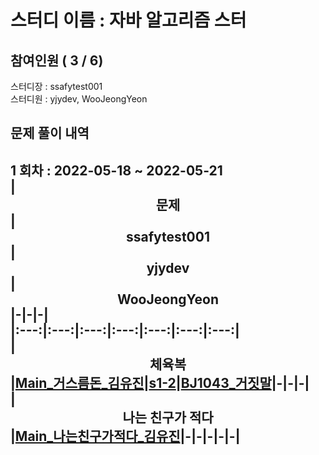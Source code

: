 # 스터디 이름 : 자바 알고리즘 스터   
## 참여인원 ( 3 / 6)   
스터디장 : ssafytest001   
스터디원 : yjydev, WooJeongYeon   
## 문제 풀이 내역   
1 회차 : 2022-05-18 ~ 2022-05-21   
|<center>문제</center>|<center>ssafytest001</center>|<center>yjydev</center>|<center>WooJeongYeon</center>|-|-|-|   
|:---:|:---:|:---:|:---:|:---:|:---:|:---:|   
|<center>체육복</center>|[Main_거스름돈_김유진](%ED%92%80%EC%9D%B4%EB%AA%A8%EC%9D%8C/%EC%B2%B4%EC%9C%A1%EB%B3%B5/ssafytest001/Main_%EA%B1%B0%EC%8A%A4%EB%A6%84%EB%8F%88_%EA%B9%80%EC%9C%A0%EC%A7%84.java)|[s1-2](%ED%92%80%EC%9D%B4%EB%AA%A8%EC%9D%8C/%EC%B2%B4%EC%9C%A1%EB%B3%B5/yjydev/s1-2.java)|[BJ1043_거짓말](%ED%92%80%EC%9D%B4%EB%AA%A8%EC%9D%8C/%EC%B2%B4%EC%9C%A1%EB%B3%B5/WooJeongYeon/BJ1043_%EA%B1%B0%EC%A7%93%EB%A7%90.java)|-|-|-|   
|<center>나는 친구가 적다</center>|[Main_나는친구가적다_김유진](%ED%92%80%EC%9D%B4%EB%AA%A8%EC%9D%8C/%EB%82%98%EB%8A%94%20%EC%B9%9C%EA%B5%AC%EA%B0%80%20%EC%A0%81%EB%8B%A4/ssafytest001/Main_%EB%82%98%EB%8A%94%EC%B9%9C%EA%B5%AC%EA%B0%80%EC%A0%81%EB%8B%A4_%EA%B9%80%EC%9C%A0%EC%A7%84.java)|-|-|-|-|-|   
---   
